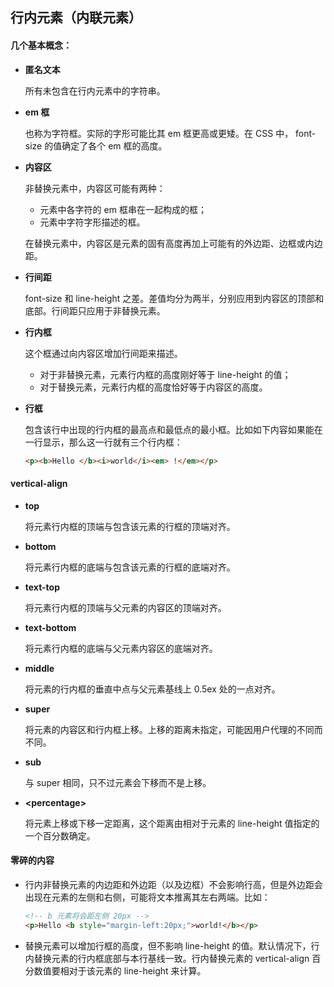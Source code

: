 ## 行内元素（内联元素）

#### 几个基本概念：

* **匿名文本**

    所有未包含在行内元素中的字符串。

* **em 框**

    也称为字符框。实际的字形可能比其 em 框更高或更矮。在 CSS 中， font-size 的值确定了各个 em 框的高度。

* **内容区**

    非替换元素中，内容区可能有两种：

    - 元素中各字符的 em 框串在一起构成的框；
    - 元素中字符字形描述的框。

    在替换元素中，内容区是元素的固有高度再加上可能有的外边距、边框或内边距。

* **行间距**

    font-size 和 line-height 之差。差值均分为两半，分别应用到内容区的顶部和底部。行间距只应用于非替换元素。

* **行内框**

    这个框通过向内容区增加行间距来描述。

    * 对于非替换元素，元素行内框的高度刚好等于 line-height 的值；
    * 对于替换元素，元素行内框的高度恰好等于内容区的高度。

* **行框**

    包含该行中出现的行内框的最高点和最低点的最小框。比如如下内容如果能在一行显示，那么这一行就有三个行内框：

    ```html
    <p><b>Hello </b><i>world</i><em> !</em></p>
    ```

#### vertical-align

* **top**

    将元素行内框的顶端与包含该元素的行框的顶端对齐。

* **bottom**

    将元素行内框的底端与包含该元素的行框的底端对齐。

* **text-top**

    将元素行内框的顶端与父元素的内容区的顶端对齐。

* **text-bottom**

    将元素行内框的底端与父元素内容区的底端对齐。

* **middle**

    将元素的行内框的垂直中点与父元素基线上 0.5ex 处的一点对齐。

* **super**

    将元素的内容区和行内框上移。上移的距离未指定，可能因用户代理的不同而不同。

* **sub**

    与 super 相同，只不过元素会下移而不是上移。

* **&lt;percentage&gt;**

    将元素上移或下移一定距离，这个距离由相对于元素的 line-height 值指定的一个百分数确定。


#### 零碎的内容

* 行内非替换元素的内边距和外边距（以及边框）不会影响行高，但是外边距会出现在元素的左侧和右侧，可能将文本推离其左右两端。比如：

    ```html
    <!-- b 元素将会距左侧 20px -->
    <p>Hello <b style="margin-left:20px;">world!</b></p>
    ```

* 替换元素可以增加行框的高度，但不影响 line-height 的值。默认情况下，行内替换元素的行内框底部与本行基线一致。行内替换元素的 vertical-align 百分数值要相对于该元素的 line-height 来计算。


